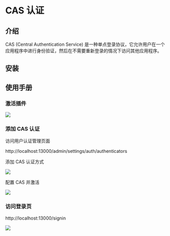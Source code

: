 # CAS 认证

## 介绍

CAS (Central Authentication Service) 是一种单点登录协议，它允许用户在一个应用程序中进行身份验证，然后在不需要重新登录的情况下访问其他应用程序。

## 安装

## 使用手册

### 激活插件

![](https://static-docs.nocobase.com/469c48d9f2e8d41a088092c34ddb41f5.png)

### 添加 CAS 认证

访问用户认证管理页面

http://localhost:13000/admin/settings/auth/authenticators

添加 CAS 认证方式

![](https://static-docs.nocobase.com/a268500c5008d3b90e57ff1e2ea41aca.png)

配置 CAS 并激活

![](https://static-docs.nocobase.com/2518b3fcc80d8a41391f3b629a510a02.png)

### 访问登录页

http://localhost:13000/signin

![](https://static-docs.nocobase.com/49116aafbb2ed7218306f929ac8af967.png)
